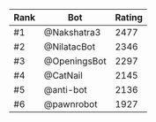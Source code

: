 Rank|Bot|Rating
---|---|---
#1|@Nakshatra3|2477
#2|@NilatacBot|2346
#3|@OpeningsBot|2297
#4|@CatNail|2145
#5|@anti-bot|2136
#6|@pawnrobot|1927
